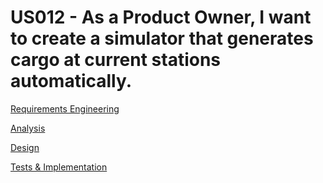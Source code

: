 # US012 - As a Product Owner, I want to create a simulator that generates cargo at current stations automatically.

[Requirements Engineering](01.requirements-engineering/US012-requirements.md)

[Analysis](02.analysis/US012-analysis.md)

[Design](03.design/US012design.md)

[Tests & Implementation](04.tests-and-implementation/US012tests-and-implementation.md)